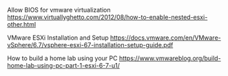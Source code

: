 
Allow BIOS for vmware virtualization
https://www.virtuallyghetto.com/2012/08/how-to-enable-nested-esxi-other.html

VMware ESXi Installation and Setup
https://docs.vmware.com/en/VMware-vSphere/6.7/vsphere-esxi-67-installation-setup-guide.pdf

How to build a home lab using your PC
https://www.vmwareblog.org/build-home-lab-using-pc-part-1-esxi-6-7-u1/